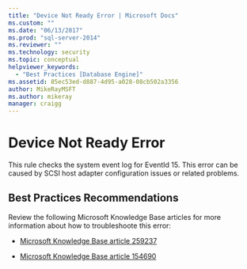 ```yaml
---
title: "Device Not Ready Error | Microsoft Docs"
ms.custom: ""
ms.date: "06/13/2017"
ms.prod: "sql-server-2014"
ms.reviewer: ""
ms.technology: security
ms.topic: conceptual
helpviewer_keywords: 
  - "Best Practices [Database Engine]"
ms.assetid: 85ec53ed-d887-4d95-a028-08cb502a3356
author: MikeRayMSFT
ms.author: mikeray
manager: craigg
---
```

# Device Not Ready Error
  This rule checks the system event log for EventId 15. This error can be caused by SCSI host adapter configuration issues or related problems.  
  
## Best Practices Recommendations  
 Review the following Microsoft Knowledge Base articles for more information about how to troubleshoote this error:  
  
-   [Microsoft Knowledge Base article 259237](https://go.microsoft.com/fwlink/?linkid=117746)  
  
-   [Microsoft Knowledge Base article 154690](https://go.microsoft.com/fwlink/?linkid=117747)  
  
  
